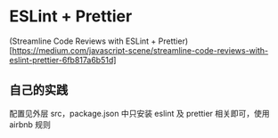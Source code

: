 # ESLint + Prettier

(Streamline Code Reviews with ESLint + Prettier)[https://medium.com/javascript-scene/streamline-code-reviews-with-eslint-prettier-6fb817a6b51d]

## 自己的实践

配置见外层 src，package.json 中只安装 eslint 及 prettier 相关即可，使用 airbnb 规则

